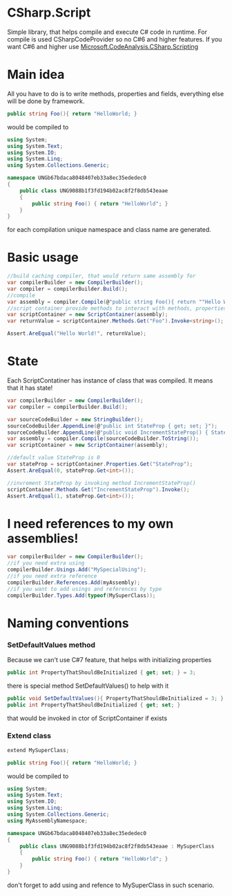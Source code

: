 # CSharp.Script
Simple library, that helps compile and execute C# code in runtime. For compile is used CSharpCodeProvider so no C#6 and higher features. If you want C#6 and higher use [Microsoft.CodeAnalysis.CSharp.Scripting](https://github.com/dotnet/roslyn/wiki/Scripting-API-Samples)

# Main idea
All you have to do is to write methods, properties and fields, everything else will be done by framework.
```csharp
public string Foo(){ return "HelloWorld; }
```
would be compiled to
```csharp
using System;
using System.Text;
using System.IO;
using System.Linq;
using System.Collections.Generic;

namespace UNGb67bdaca8048407eb33a8ec35ededec0
{
    public class UNG9088b1f3fd194b02ac8f2f8db543eaae
    {
        public string Foo() { return "HelloWorld"; }
    }
}
```
for each compilation unique namespace and class name are generated.

# Basic usage
```csharp
//build caching compiler, that would return same assembly for 
var compilerBuilder = new CompilerBuilder();
var compiler = compilerBuilder.Build(); 
//compile
var assembly = compiler.Compile(@"public string Foo(){ return ""Hello World!""; }");
//script container provide methods to interact with methods, properties and fields
var scriptContainer = new ScriptContainer(assembly);
var returnValue = scriptContainer.Methods.Get("Foo").Invoke<string>();

Assert.AreEqual("Hello World!", returnValue);
```

# State
Each ScriptContatiner has instance of class that was compiled. It means that it has state!
```csharp
var compilerBuilder = new CompilerBuilder();
var compiler = compilerBuilder.Build(); 

var sourceCodeBuilder = new StringBuilder();
sourceCodeBuilder.AppendLine(@"public int StateProp { get; set; }");
sourceCodeBuilder.AppendLine(@"public void IncrementStateProp() { StateProp++; }");
var assembly = compiler.Compile(sourceCodeBuilder.ToString());
var scriptContainer = new ScriptContainer(assembly);

//default value StateProp is 0
var stateProp = scriptContainer.Properties.Get("StateProp");
Assert.AreEqual(0, stateProp.Get<int>());

//invrement StateProp by invoking method IncrementStateProp()
scriptContainer.Methods.Get("IncrementStateProp").Invoke();
Assert.AreEqual(1, stateProp.Get<int>());
```

# I need references to my own assemblies!
```csharp
var compilerBuilder = new CompilerBuilder();
//if you need extra using
compilerBuilder.Usings.Add("MySpecialUsing");
//if you need extra reference
compilerBuilder.References.Add(myAssembly);
//if you want to add usings and references by type
compilerBuilder.Types.Add(typeof(MySuperClass));
```

# Naming conventions
### SetDefaultValues method
Because we can't use C#7 feature, that helps with initializing properties
```csharp
public int PropertyThatShouldBeInitialized { get; set; } = 3;
```
there is special method SetDefaultValues() to help with it
```csharp
public void SetDefaultValues(){ PropertyThatShouldBeInitialized = 3; }
public int PropertyThatShouldBeInitialized { get; set; }
```
that would be invoked in ctor of ScriptContainer if exists
### Extend class
```csharp
extend MySuperClass;

public string Foo(){ return "HelloWorld; }
```
would be compiled to
```csharp
using System;
using System.Text;
using System.IO;
using System.Linq;
using System.Collections.Generic;
using MyAssemblyNamespace;

namespace UNGb67bdaca8048407eb33a8ec35ededec0
{
    public class UNG9088b1f3fd194b02ac8f2f8db543eaae : MySuperClass 
    {
        public string Foo() { return "HelloWorld"; }
    }
}
```
don't forget to add using and refence to MySuperClass in such scenario.

